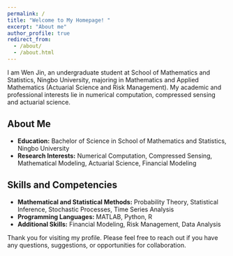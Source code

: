 ```yaml
---
permalink: /
title: "Welcome to My Homepage! "
excerpt: "About me"
author_profile: true
redirect_from:
  - /about/
  - /about.html
---
```


I am Wen Jin, an undergraduate student at School of Mathematics and Statistics, Ningbo University, majoring in Mathematics and Applied Mathematics (Actuarial Science and Risk Management). My academic and professional interests lie in numerical computation, compressed sensing and actuarial science. 

## About Me

- **Education:** Bachelor of Science in School of Mathematics and Statistics, Ningbo University
- **Research Interests:** Numerical Computation, Compressed Sensing, Mathematical Modeling, Actuarial Science, Financial Modeling

## Skills and Competencies

- **Mathematical and Statistical Methods:** Probability Theory, Statistical Inference, Stochastic Processes, Time Series Analysis
- **Programming Languages:** MATLAB, Python, R
- **Additional Skills:** Financial Modeling, Risk Management, Data Analysis

Thank you for visiting my profile. Please feel free to reach out if you have any questions, suggestions, or opportunities for collaboration.
